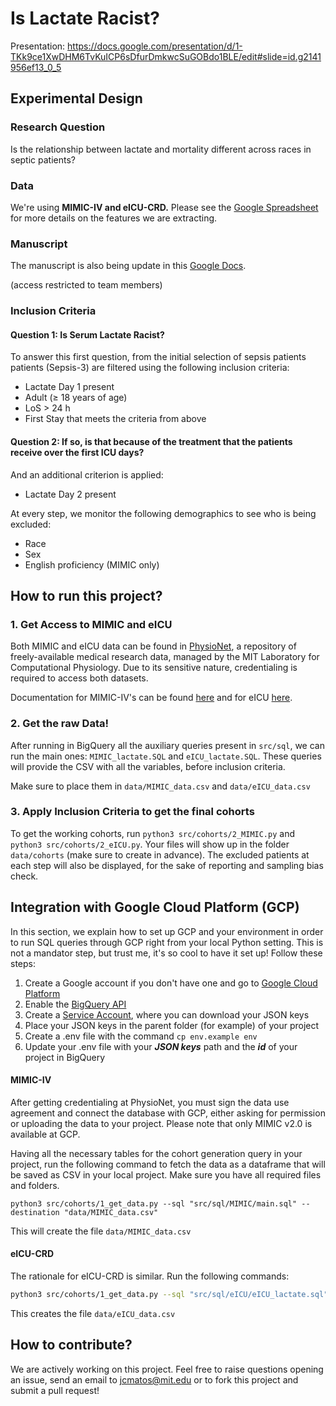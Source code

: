 # Is Lactate Racist?

Presentation: https://docs.google.com/presentation/d/1-TKk9ce1XwDHM6TvKuICP6sDfurDmkwcSuGOBdo1BLE/edit#slide=id.g2141956ef13_0_5

## Experimental Design

### Research Question

Is the relationship between lactate and mortality different across races in septic patients? 

### Data

We're using **MIMIC-IV and eICU-CRD.** Please see the [Google Spreadsheet](https://docs.google.com/spreadsheets/d/1NYRQ-eGS3CQEKjPwsEqoLHe82ctdbPU_LBAuY_EdbfI/edit#gid=0) for more details on the features we are extracting.

### Manuscript

The manuscript is also being update in this [Google Docs](https://docs.google.com/document/d/1svoJH6kvBGYszjV7cqea03cmn5A76vKgUOjln66AChE/edit?usp=sharing).

(access restricted to team members)

### Inclusion Criteria

#### Question 1: Is Serum Lactate Racist?

To answer this first question, from the initial selection of sepsis patients patients (Sepsis-3) are filtered using the following inclusion criteria:

- Lactate Day 1 present
- Adult (≥ 18 years of age)
- LoS > 24 h
- First Stay that meets the criteria from above

#### Question 2: If so, is that because of the treatment that the patients receive over the first ICU days?

And an additional criterion is applied:

- Lactate Day 2 present

At every step, we monitor the following demographics to see who is being excluded:

- Race
- Sex
- English proficiency (MIMIC only)


## How to run this project?

### 1. Get Access to MIMIC and eICU

Both MIMIC and eICU data can be found in [PhysioNet](https://physionet.org/), a repository of freely-available medical research data, managed by the MIT Laboratory for Computational Physiology. Due to its sensitive nature, credentialing is required to access both datasets.

Documentation for MIMIC-IV's can be found [here](https://mimic.mit.edu/) and for eICU [here](https://eicu-crd.mit.edu/).

### 2. Get the raw Data!

After running in BigQuery all the auxiliary queries present in `src/sql`, we can run the main ones: `MIMIC_lactate.SQL` and `eICU_lactate.SQL`. These queries will provide the CSV with all the variables, before inclusion criteria.

Make sure to place them in `data/MIMIC_data.csv` and `data/eICU_data.csv`

### 3. Apply Inclusion Criteria to get the final cohorts

To get the working cohorts, run `python3 src/cohorts/2_MIMIC.py` and `python3 src/cohorts/2_eICU.py`.
Your files will show up in the folder `data/cohorts` (make sure to create in advance).
The excluded patients at each step will also be displayed, for the sake of reporting and sampling bias check.


## Integration with Google Cloud Platform (GCP)

In this section, we explain how to set up GCP and your environment in order to run SQL queries through GCP right from your local Python setting. This is not a mandator step, but trust me, it's so cool to have it set up! Follow these steps:

1) Create a Google account if you don't have one and go to [Google Cloud Platform](https://console.cloud.google.com/bigquery)
2) Enable the [BigQuery API](https://console.cloud.google.com/apis/api/bigquery.googleapis.com)
3) Create a [Service Account](https://console.cloud.google.com/iam-admin/serviceaccounts), where you can download your JSON keys
4) Place your JSON keys in the parent folder (for example) of your project
5) Create a .env file with the command `cp env.example env `
6) Update your .env file with your ***JSON keys*** path and the ***id*** of your project in BigQuery

#### MIMIC-IV

After getting credentialing at PhysioNet, you must sign the data use agreement and connect the database with GCP, either asking for permission or uploading the data to your project. Please note that only MIMIC v2.0 is available at GCP.

Having all the necessary tables for the cohort generation query in your project, run the following command to fetch the data as a dataframe that will be saved as CSV in your local project. Make sure you have all required files and folders.

```shell
python3 src/cohorts/1_get_data.py --sql "src/sql/MIMIC/main.sql" --destination "data/MIMIC_data.csv"
```

This will create the file `data/MIMIC_data.csv`

#### eICU-CRD

The rationale for eICU-CRD is similar. Run the following commands:

```sh
python3 src/cohorts/1_get_data.py --sql "src/sql/eICU/eICU_lactate.sql" --destination "data/eICU_data.csv"
```

This creates the file `data/eICU_data.csv`

## How to contribute?

We are actively working on this project.
Feel free to raise questions opening an issue, send an email to jcmatos@mit.edu or to fork this project and submit a pull request!
